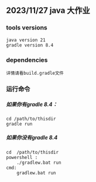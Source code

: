 ## 2023/11/27 java 大作业
### tools versions
    java version 21
    gradle version 8.4
### dependencies
    详情请看build.gradle文件
### 运行命令
##### 如果你有gradle 8.4：
    cd /path/to/thisdir
    gradle run
##### 如果你没有gradle 8.4
    cd  /path/to/thisdir
    powershell :
        ./gradlew.bat run
    cmd:
        gradlew.bat run
